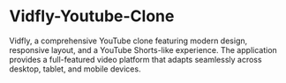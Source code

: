 # Vidfly-Youtube-Clone
Vidfly, a comprehensive YouTube clone featuring modern design, responsive layout, and a YouTube Shorts-like experience. The application provides a full-featured video platform that adapts seamlessly across desktop, tablet, and mobile devices.
